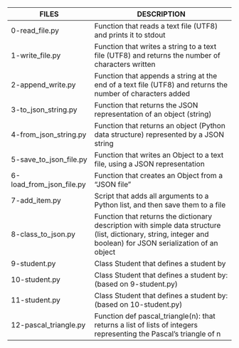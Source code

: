 | FILES  | DESCRIPTION |
| ------------- | ------------- |
| 0-read_file.py | Function that reads a text file (UTF8) and prints it to stdout |
| 1-write_file.py | Function that writes a string to a text file (UTF8) and returns the number of characters written |
| 2-append_write.py | Function that appends a string at the end of a text file (UTF8) and returns the number of characters added |
| 3-to_json_string.py | Function that returns the JSON representation of an object (string) |
| 4-from_json_string.py | Function that returns an object (Python data structure) represented by a JSON string |
| 5-save_to_json_file.py | Function that writes an Object to a text file, using a JSON representation |
| 6-load_from_json_file.py | Function that creates an Object from a “JSON file” |
| 7-add_item.py | Script that adds all arguments to a Python list, and then save them to a file |
| 8-class_to_json.py | Function that returns the dictionary description with simple data structure (list, dictionary, string, integer and boolean) for JSON serialization of an object |
| 9-student.py | Class Student that defines a student by |
| 10-student.py | Class Student that defines a student by: (based on 9-student.py) |
| 11-student.py | Class Student that defines a student by: (based on 10-student.py) |
| 12-pascal_triangle.py | Function def pascal_triangle(n): that returns a list of lists of integers representing the Pascal’s triangle of n |